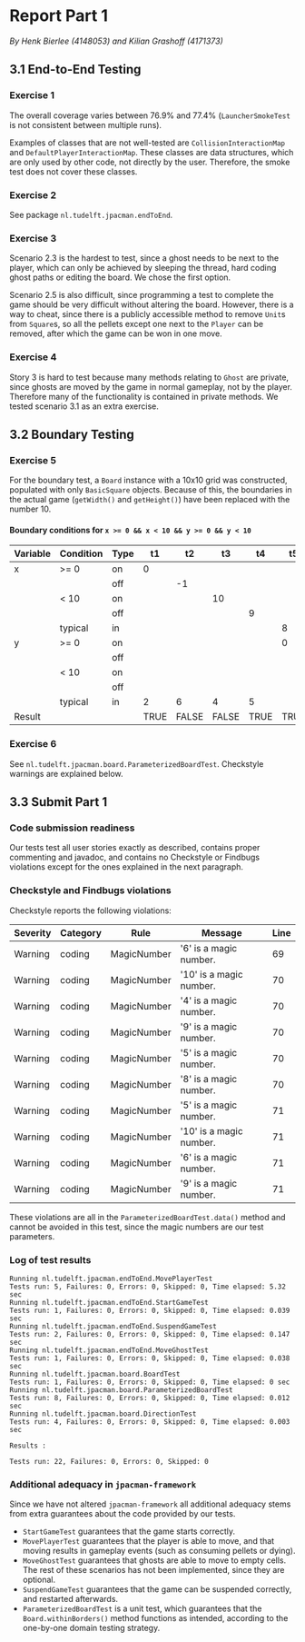 # Report Part 1
*By Henk Bierlee (4148053) and Kilian Grashoff (4171373)*

## 3.1 End-to-End Testing
### Exercise 1
The overall coverage varies between 76.9% and 77.4% (`LauncherSmokeTest` is not consistent between multiple runs).

Examples of classes that are not well-tested are `CollisionInteractionMap` and `DefaultPlayerInteractionMap`. These classes are data structures, which are only used by other code, not directly by the user. Therefore, the smoke test does not cover these classes.
### Exercise 2
See package `nl.tudelft.jpacman.endToEnd`.
### Exercise 3
Scenario 2.3 is the hardest to test, since a ghost needs to be next to the player, which can only be achieved by sleeping the thread, hard coding ghost paths or editing the board. We chose the first option.

Scenario 2.5 is also difficult, since programming a test to complete the game should be very difficult without altering the board. However, there is a way to cheat, since there is a publicly accessible method to remove `Unit`s from `Square`s, so all the pellets except one next to the `Player` can be removed, after which the game can be won in one move.
### Exercise 4
Story 3 is hard to test because many methods relating to `Ghost` are private, since ghosts are moved by the game in normal gameplay, not by the player. Therefore many of the functionality is contained in private methods. We tested scenario 3.1 as an extra exercise.

## 3.2 Boundary Testing
### Exercise 5
For the boundary test, a `Board` instance with a 10x10 grid was constructed, populated with only `BasicSquare` objects. Because of this, the boundaries in the actual game (`getWidth()` and `getHeight()`) have been replaced with the number 10.

#### Boundary conditions for `x >= 0 && x < 10 && y >= 0 && y < 10`
| Variable | Condition | Type | t1   | t2    | t3    | t4   | t5   | t6    | t7    | t8   |
|----------|-----------|------|------|-------|-------|------|------|-------|-------|------|
| x        | \>= 0     | on   | 0    |       |       |      |      |       |       |      |
|          |           | off  |      | -1    |       |      |      |       |       |      |
|          | < 10      | on   |      |       | 10    |      |      |       |       |      |
|          |           | off  |      |       |       | 9    |      |       |       |      |
|          | typical   | in   |      |       |       |      | 8    | 1     | 5     | 6    |
| y        | \>= 0     | on   |      |       |       |      | 0    |       |       |      |
|          |           | off  |      |       |       |      |      | -1    |       |      |
|          | < 10      | on   |      |       |       |      |      |       | 10    |      |
|          |           | off  |      |       |       |      |      |       |       | 9    |
|          | typical   | in   | 2    | 6     | 4     | 5    |      |       |       |      |
| Result   |           |      | TRUE | FALSE | FALSE | TRUE | TRUE | FALSE | FALSE | TRUE |
### Exercise 6
See `nl.tudelft.jpacman.board.ParameterizedBoardTest`. Checkstyle warnings are explained below.

## 3.3 Submit Part 1
### Code submission readiness
Our tests test all user stories exactly as described, contains proper commenting and javadoc, and contains no Checkstyle or Findbugs violations except for the ones explained in the next paragraph.
### Checkstyle and Findbugs violations
Checkstyle reports the following violations:

| Severity | Category | Rule        | Message                 | Line |
|----------|----------|-------------|-------------------------|------|
|  Warning | coding   | MagicNumber | '6' is a magic number.  | 69   |
|  Warning | coding   | MagicNumber | '10' is a magic number. | 70   |
|  Warning | coding   | MagicNumber | '4' is a magic number.  | 70   |
|  Warning | coding   | MagicNumber | '9' is a magic number.  | 70   |
|  Warning | coding   | MagicNumber | '5' is a magic number.  | 70   |
|  Warning | coding   | MagicNumber | '8' is a magic number.  | 70   |
|  Warning | coding   | MagicNumber | '5' is a magic number.  | 71   |
|  Warning | coding   | MagicNumber | '10' is a magic number. | 71   |
|  Warning | coding   | MagicNumber | '6' is a magic number.  | 71   |
|  Warning | coding   | MagicNumber | '9' is a magic number.  | 71   |
These violations are all in the `ParameterizedBoardTest.data()` method and cannot be avoided in this test, since the magic numbers are our test parameters.
### Log of test results
	Running nl.tudelft.jpacman.endToEnd.MovePlayerTest
	Tests run: 5, Failures: 0, Errors: 0, Skipped: 0, Time elapsed: 5.32 sec
	Running nl.tudelft.jpacman.endToEnd.StartGameTest
	Tests run: 1, Failures: 0, Errors: 0, Skipped: 0, Time elapsed: 0.039 sec
	Running nl.tudelft.jpacman.endToEnd.SuspendGameTest
	Tests run: 2, Failures: 0, Errors: 0, Skipped: 0, Time elapsed: 0.147 sec
	Running nl.tudelft.jpacman.endToEnd.MoveGhostTest
	Tests run: 1, Failures: 0, Errors: 0, Skipped: 0, Time elapsed: 0.038 sec
	Running nl.tudelft.jpacman.board.BoardTest
	Tests run: 1, Failures: 0, Errors: 0, Skipped: 0, Time elapsed: 0 sec
	Running nl.tudelft.jpacman.board.ParameterizedBoardTest
	Tests run: 8, Failures: 0, Errors: 0, Skipped: 0, Time elapsed: 0.012 sec
	Running nl.tudelft.jpacman.board.DirectionTest
	Tests run: 4, Failures: 0, Errors: 0, Skipped: 0, Time elapsed: 0.003 sec
	
	Results :
	
	Tests run: 22, Failures: 0, Errors: 0, Skipped: 0
### Additional adequacy in `jpacman-framework`
Since we have not altered `jpacman-framework` all additional adequacy stems from extra guarantees about the code provided by our tests.
* `StartGameTest` guarantees that the game starts correctly.
* `MovePlayerTest` guarantees that the player is able to move, and that moving results in gameplay events (such as consuming pellets or dying).
* `MoveGhostTest` guarantees that ghosts are able to move to empty cells. The rest of these scenarios has not been implemented, since they are optional.
* `SuspendGameTest` guarantees that the game can be suspended correctly, and restarted afterwards.
* `ParameterizedBoardTest` is a unit test, which guarantees that the `Board.withinBorders()` method functions as intended, according to the one-by-one domain testing strategy.
